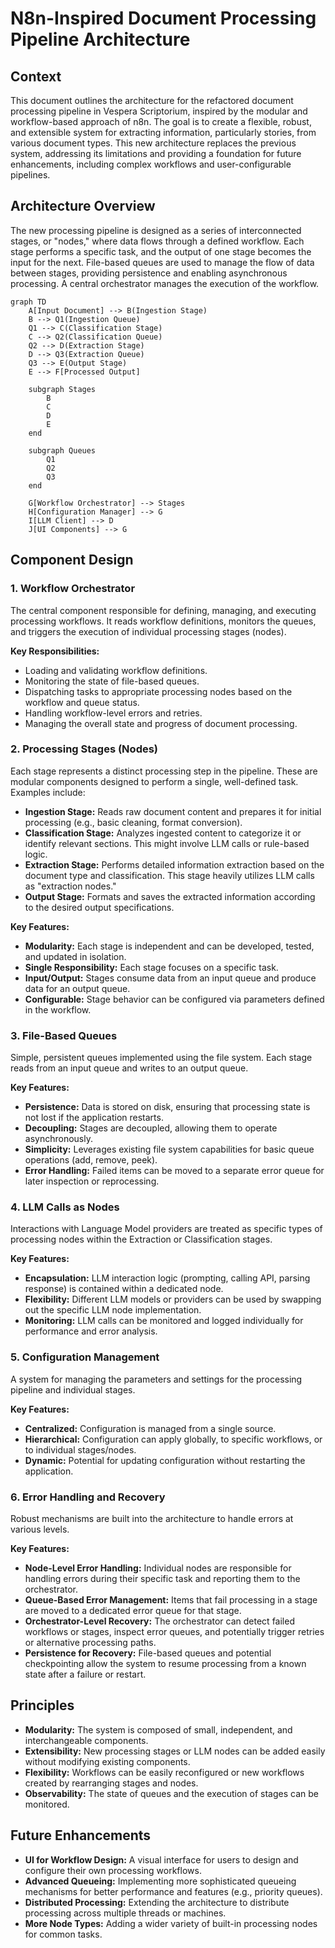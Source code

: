 # N8n-Inspired Document Processing Pipeline Architecture

## Context

This document outlines the architecture for the refactored document processing pipeline in Vespera Scriptorium, inspired by the modular and workflow-based approach of n8n. The goal is to create a flexible, robust, and extensible system for extracting information, particularly stories, from various document types. This new architecture replaces the previous system, addressing its limitations and providing a foundation for future enhancements, including complex workflows and user-configurable pipelines.

## Architecture Overview

The new processing pipeline is designed as a series of interconnected stages, or "nodes," where data flows through a defined workflow. Each stage performs a specific task, and the output of one stage becomes the input for the next. File-based queues are used to manage the flow of data between stages, providing persistence and enabling asynchronous processing. A central orchestrator manages the execution of the workflow.

```mermaid
graph TD
    A[Input Document] --> B(Ingestion Stage)
    B --> Q1(Ingestion Queue)
    Q1 --> C(Classification Stage)
    C --> Q2(Classification Queue)
    Q2 --> D(Extraction Stage)
    D --> Q3(Extraction Queue)
    Q3 --> E(Output Stage)
    E --> F[Processed Output]

    subgraph Stages
        B
        C
        D
        E
    end

    subgraph Queues
        Q1
        Q2
        Q3
    end

    G[Workflow Orchestrator] --> Stages
    H[Configuration Manager] --> G
    I[LLM Client] --> D
    J[UI Components] --> G
```

## Component Design

### 1. Workflow Orchestrator

The central component responsible for defining, managing, and executing processing workflows. It reads workflow definitions, monitors the queues, and triggers the execution of individual processing stages (nodes).

**Key Responsibilities:**

*   Loading and validating workflow definitions.
*   Monitoring the state of file-based queues.
*   Dispatching tasks to appropriate processing nodes based on the workflow and queue status.
*   Handling workflow-level errors and retries.
*   Managing the overall state and progress of document processing.

### 2. Processing Stages (Nodes)

Each stage represents a distinct processing step in the pipeline. These are modular components designed to perform a single, well-defined task. Examples include:

*   **Ingestion Stage:** Reads raw document content and prepares it for initial processing (e.g., basic cleaning, format conversion).
*   **Classification Stage:** Analyzes ingested content to categorize it or identify relevant sections. This might involve LLM calls or rule-based logic.
*   **Extraction Stage:** Performs detailed information extraction based on the document type and classification. This stage heavily utilizes LLM calls as "extraction nodes."
*   **Output Stage:** Formats and saves the extracted information according to the desired output specifications.

**Key Features:**

*   **Modularity:** Each stage is independent and can be developed, tested, and updated in isolation.
*   **Single Responsibility:** Each stage focuses on a specific task.
*   **Input/Output:** Stages consume data from an input queue and produce data for an output queue.
*   **Configurable:** Stage behavior can be configured via parameters defined in the workflow.

### 3. File-Based Queues

Simple, persistent queues implemented using the file system. Each stage reads from an input queue and writes to an output queue.

**Key Features:**

*   **Persistence:** Data is stored on disk, ensuring that processing state is not lost if the application restarts.
*   **Decoupling:** Stages are decoupled, allowing them to operate asynchronously.
*   **Simplicity:** Leverages existing file system capabilities for basic queue operations (add, remove, peek).
*   **Error Handling:** Failed items can be moved to a separate error queue for later inspection or reprocessing.

### 4. LLM Calls as Nodes

Interactions with Language Model providers are treated as specific types of processing nodes within the Extraction or Classification stages.

**Key Features:**

*   **Encapsulation:** LLM interaction logic (prompting, calling API, parsing response) is contained within a dedicated node.
*   **Flexibility:** Different LLM models or providers can be used by swapping out the specific LLM node implementation.
*   **Monitoring:** LLM calls can be monitored and logged individually for performance and error analysis.

### 5. Configuration Management

A system for managing the parameters and settings for the processing pipeline and individual stages.

**Key Features:**

*   **Centralized:** Configuration is managed from a single source.
*   **Hierarchical:** Configuration can apply globally, to specific workflows, or to individual stages/nodes.
*   **Dynamic:** Potential for updating configuration without restarting the application.

### 6. Error Handling and Recovery

Robust mechanisms are built into the architecture to handle errors at various levels.

**Key Features:**

*   **Node-Level Error Handling:** Individual nodes are responsible for handling errors during their specific task and reporting them to the orchestrator.
*   **Queue-Based Error Management:** Items that fail processing in a stage are moved to a dedicated error queue for that stage.
*   **Orchestrator-Level Recovery:** The orchestrator can detect failed workflows or stages, inspect error queues, and potentially trigger retries or alternative processing paths.
*   **Persistence for Recovery:** File-based queues and potential checkpointing allow the system to resume processing from a known state after a failure or restart.

## Principles

*   **Modularity:** The system is composed of small, independent, and interchangeable components.
*   **Extensibility:** New processing stages or LLM nodes can be added easily without modifying existing components.
*   **Flexibility:** Workflows can be easily reconfigured or new workflows created by rearranging stages and nodes.
*   **Observability:** The state of queues and the execution of stages can be monitored.

## Future Enhancements

*   **UI for Workflow Design:** A visual interface for users to design and configure their own processing workflows.
*   **Advanced Queueing:** Implementing more sophisticated queueing mechanisms for better performance and features (e.g., priority queues).
*   **Distributed Processing:** Extending the architecture to distribute processing across multiple threads or machines.
*   **More Node Types:** Adding a wider variety of built-in processing nodes for common tasks.